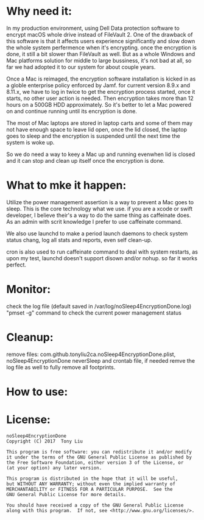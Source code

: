 Why need it:
============
   In my production environment, using Dell Data protection software to encrypt macOS whole drive instead of FileVault 2. One of the drawback
   of this software is that it affects users experience significantly and slow down the whole system perfermence when it's encrypting. once
   the encryption is done, it still a bit slower than FileVault as well. But as a whole Windows and Mac platforms solution for middle to large
   bussiness, it's not bad at all, so far we had adopted it to our system for about couple years.
   
   Once a Mac is reimaged, the encryption software installation is kicked in as a globle enterprise policy enforced by Jamf. for current 
   version 8.9.x and 8.11.x, we have to log in twice to get the encryption process started, once it starts, no other user action is needed.
   Then encryption takes more than 12 hours on a 500GB HDD approximately. So it's better to let a Mac powered on and continue running until
   its encryption is done.
   
   The most of Mac laptops are stored in laptop carts and some of them may not have enough space to leave lid open, once the lid  closed, 
   the laptop goes to sleep and the encryption is suspended until the next time the system is woke up.
   
   So we do need a way to keey a Mac up and running evenwhen lid is closed and it can stop and clean up itself once the encryption is done.
   
What to mke it happen:
=====================
  Utilize the power management assertion is a way to prevent a Mac goes to sleep. This is the core technology what we use.
  if you are a xcode or swift developer, I believe their's a way to do the same thing as caffeinate does. As an admin with scrit knowledge
  I prefer to use caffeinate command.
  
  We also use launchd to make a period launch daemons to check system status chang, log all stats and reports, even self clean-up.
  
  cron is also used to run caffeinate command to deal with system restarts, as upon my test, launchd doesn't support disown and/or nohup. so
  far it works perfect.

Monitor:
========
  check the log file (default saved in /var/log/noSleep4EncryptionDone.log)
  "pmset -g" command to check the current power management status

Cleanup:
========
  remove files: com.github.tonyliu2ca.noSleep4EncryptionDone.plist, noSleep4EncryptionDone neverSleep and crontab file,
  if needed remve the log file as well to fully remove all footprints.

How to use:
===========



License:
========
    noSleep4EncryptionDone
    Copyright (C) 2017  Tony Liu

    This program is free software: you can redistribute it and/or modify
    it under the terms of the GNU General Public License as published by
    the Free Software Foundation, either version 3 of the License, or
    (at your option) any later version.

    This program is distributed in the hope that it will be useful,
    but WITHOUT ANY WARRANTY; without even the implied warranty of
    MERCHANTABILITY or FITNESS FOR A PARTICULAR PURPOSE.  See the
    GNU General Public License for more details.

    You should have received a copy of the GNU General Public License
    along with this program.  If not, see <http://www.gnu.org/licenses/>.
